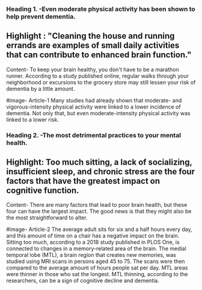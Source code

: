 ### Heading 1. -Even moderate physical activity has been shown to help prevent dementia.

## Highlight : "Cleaning the house and running errands are examples of small daily activities that can contribute to enhanced brain function."

Content-
To keep your brain healthy, you don't have to be a marathon runner. According to a study published online, regular walks through your neighborhood or excursions to the grocery store may still lessen your risk of dementia by a little amount.

#image- Article-1
Many studies had already shown that moderate- and vigorous-intensity physical activity were linked to a lower incidence of dementia.
Not only that, but even moderate-­intensity physical activity was linked to a lower risk.

### Heading 2. -The most detrimental practices to your mental health.

## Highlight: Too much sitting, a lack of socializing, insufficient sleep, and chronic stress are the four factors that have the greatest impact on cognitive function.

Content-
There are many factors that lead to poor brain health, but these four can have the largest impact. The good news is that they might also be the most straightforward to alter.

#image- Article-2
The average adult sits for six and a half hours every day, and this amount of time on a chair has a negative impact on the brain. Sitting too much, according to a 2018 study published in PLOS One, is connected to changes in a memory-related area of the brain. The medial temporal lobe (MTL), a brain region that creates new memories, was studied using MRI scans in persons aged 45 to 75. The scans were then compared to the average amount of hours people sat per day. MTL areas were thinner in those who sat the longest. MTL thinning, according to the researchers, can be a sign of cognitive decline and dementia.
